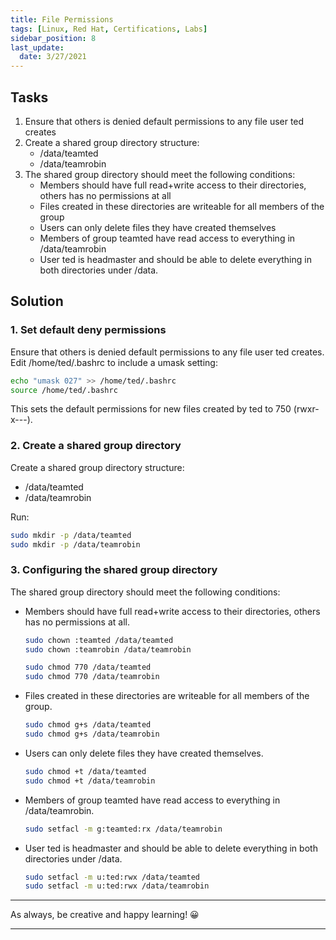 ```yaml
---
title: File Permissions
tags: [Linux, Red Hat, Certifications, Labs]
sidebar_position: 8
last_update:
  date: 3/27/2021
---
```



## Tasks

1. Ensure that others is denied default permissions to any file user ted creates
2. Create a shared group directory structure:
	- /data/teamted
	- /data/teamrobin
3. The shared group directory should meet the following conditions:
	- Members should have full read+write access to their directories, others has no permissions at all
	- Files created in these directories are writeable for all members of the group
	- Users can only delete files they have created themselves
	- Members of group teamted have read access to everything in /data/teamrobin
	- User ted is headmaster and should be able to delete everything in both directories under /data.


## Solution

### 1. Set default deny permissions

Ensure that others is denied default permissions to any file user ted creates. Edit /home/ted/.bashrc to include a umask setting:

```bash
echo "umask 027" >> /home/ted/.bashrc
source /home/ted/.bashrc
```

This sets the default permissions for new files created by ted to 750 (rwxr-x---).


### 2. Create a shared group directory

Create a shared group directory structure:

- /data/teamted
- /data/teamrobin

Run:

```bash
sudo mkdir -p /data/teamted
sudo mkdir -p /data/teamrobin
```

### 3. Configuring the shared group directory

The shared group directory should meet the following conditions:

- Members should have full read+write access to their directories, others has no permissions at all.

	```bash
	sudo chown :teamted /data/teamted
	sudo chown :teamrobin /data/teamrobin

	sudo chmod 770 /data/teamted
	sudo chmod 770 /data/teamrobin
	```

- Files created in these directories are writeable for all members of the group.

	```bash
	sudo chmod g+s /data/teamted
	sudo chmod g+s /data/teamrobin
	```

- Users can only delete files they have created themselves.

	```bash
	sudo chmod +t /data/teamted
	sudo chmod +t /data/teamrobin 
	```

- Members of group teamted have read access to everything in /data/teamrobin.

	```bash
	sudo setfacl -m g:teamted:rx /data/teamrobin
	```
- User ted is headmaster and should be able to delete everything in both directories under /data.

	```bash
	sudo setfacl -m u:ted:rwx /data/teamted
	sudo setfacl -m u:ted:rwx /data/teamrobin
	```



----

As always, be creative and happy learning! 😀

----


